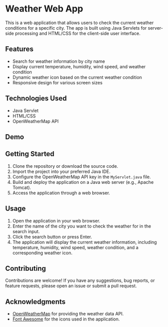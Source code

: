 # Weather Web App

This is a web application that allows users to check the current weather conditions for a specific city. The app is built using Java Servlets for server-side processing and HTML/CSS for the client-side user interface.

## Features

- Search for weather information by city name
- Display current temperature, humidity, wind speed, and weather condition
- Dynamic weather icon based on the current weather condition
- Responsive design for various screen sizes

## Technologies Used

- Java Servlet
- HTML/CSS
- OpenWeatherMap API

## Demo


## Getting Started

1. Clone the repository or download the source code.
2. Import the project into your preferred Java IDE.
3. Configure the OpenWeatherMap API key in the `MyServlet.java` file.
4. Build and deploy the application on a Java web server (e.g., Apache Tomcat).
5. Access the application through a web browser.

## Usage

1. Open the application in your web browser.
2. Enter the name of the city you want to check the weather for in the search input.
3. Click the search button or press Enter.
4. The application will display the current weather information, including temperature, humidity, wind speed, weather condition, and a corresponding weather icon.

## Contributing

Contributions are welcome! If you have any suggestions, bug reports, or feature requests, please open an issue or submit a pull request.


## Acknowledgments

- [OpenWeatherMap](https://openweathermap.org/) for providing the weather data API.
- [Font Awesome](https://fontawesome.com/) for the icons used in the application.

